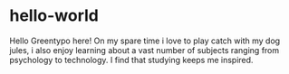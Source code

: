 # hello-world

Hello Greentypo here! On my spare time i love to play catch with my dog jules, i also enjoy learning about a vast number of subjects ranging from psychology to technology. I find that studying keeps me inspired.
